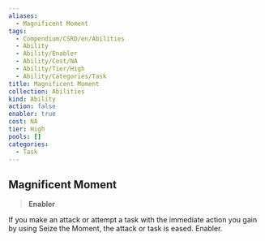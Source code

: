 ```yaml
---
aliases:
  - Magnificent Moment
tags:
  - Compendium/CSRD/en/Abilities
  - Ability
  - Ability/Enabler
  - Ability/Cost/NA
  - Ability/Tier/High
  - Ability/Categories/Task
title: Magnificent Moment
collection: Abilities
kind: Ability
action: false
enabler: true
cost: NA
tier: High
pools: []
categories:
  - Task
---
```

## Magnificent Moment  
>**Enabler**
  
If you make an attack or attempt a task with the immediate action you gain by using Seize the Moment, the attack or task is eased. Enabler.